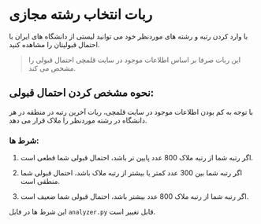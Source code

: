 # ربات انتخاب رشته مجازی
با وارد کردن رتبه و رشته های موردنظر خود می توانید لیستی از دانشگاه های ایران با احتمال قبولیتان را مشاهده کنید.

> این ربات صرفا بر اساس اطلاعات موجود در سایت قلمچی احتمال قبولی را مشخص می کند.

## نحوه مشخص کردن احتمال قبولی:
با توجه به کم بودن اطلاعات موجود در سایت قلمچی، ربات آخرین رتبه در منطقه در هر دانشگاه در رشته موردنظر را ملاک قرار می دهد.

### شرط ها:
1. اگر رتبه شما از رتبه ملاک 800 عدد پایین تر باشد، احتمال قبولی شما قطعی است.

2. اگر رتبه شما بین 300 عدد کمتر یا بیشتر از رتبه ملاک باشد، احتمال قبولی شما منطقی است.

3. اگر رتبه شما از رتبه ملاک 800 عدد بیشتر باشد، احتمال قبولی شما ضعیف است.

این شرط ها در فایل ```analyzer.py``` قابل تغییر است.

